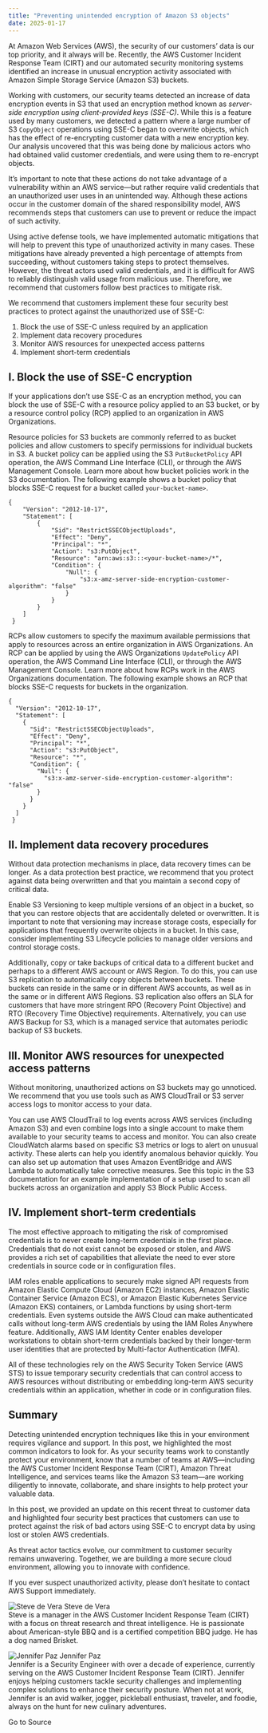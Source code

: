 ```yaml
---
title: "Preventing unintended encryption of Amazon S3 objects"
date: 2025-01-17
---
```


At Amazon Web Services (AWS), the security of our customers’ data is our top priority, and it always will be. Recently, the AWS Customer Incident Response Team (CIRT) and our automated security monitoring systems identified an increase in unusual encryption activity associated with Amazon Simple Storage Service (Amazon S3) buckets.

Working with customers, our security teams detected an increase of data encryption events in S3 that used an encryption method known as _server-side encryption using client-provided keys (SSE-C)_. While this is a feature used by many customers, we detected a pattern where a large number of S3 `CopyObject` operations using SSE-C began to overwrite objects, which has the effect of re-encrypting customer data with a new encryption key. Our analysis uncovered that this was being done by malicious actors who had obtained valid customer credentials, and were using them to re-encrypt objects.

It’s important to note that these actions do not take advantage of a vulnerability within an AWS service—but rather require valid credentials that an unauthorized user uses in an unintended way. Although these actions occur in the customer domain of the shared responsibility model, AWS recommends steps that customers can use to prevent or reduce the impact of such activity.

Using active defense tools, we have implemented automatic mitigations that will help to prevent this type of unauthorized activity in many cases. These mitigations have already prevented a high percentage of attempts from succeeding, without customers taking steps to protect themselves. However, the threat actors used valid credentials, and it is difficult for AWS to reliably distinguish valid usage from malicious use. Therefore, we recommend that customers follow best practices to mitigate risk.

We recommend that customers implement these four security best practices to protect against the unauthorized use of SSE-C:

1. Block the use of SSE-C unless required by an application
2. Implement data recovery procedures
3. Monitor AWS resources for unexpected access patterns
4. Implement short-term credentials

## I. Block the use of SSE-C encryption

If your applications don’t use SSE-C as an encryption method, you can block the use of SSE-C with a resource policy applied to an S3 bucket, or by a resource control policy (RCP) applied to an organization in AWS Organizations.

Resource policies for S3 buckets are commonly referred to as bucket policies and allow customers to specify permissions for individual buckets in S3. A bucket policy can be applied using the S3 `PutBucketPolicy` API operation, the AWS Command Line Interface (CLI), or through the AWS Management Console. Learn more about how bucket policies work in the S3 documentation. The following example shows a bucket policy that blocks SSE-C request for a bucket called `your-bucket-name>`.

```
{
    "Version": "2012-10-17",    
    "Statement": [
        {
            "Sid": "RestrictSSECObjectUploads",
            "Effect": "Deny",
            "Principal": "*",
            "Action": "s3:PutObject",
            "Resource": "arn:aws:s3:::<your-bucket-name>/*",
            "Condition": {
                "Null": {
                    "s3:x-amz-server-side-encryption-customer-algorithm": "false"
                }
            }
        }
    ]
 }
```

RCPs allow customers to specify the maximum available permissions that apply to resources across an entire organization in AWS Organizations. An RCP can be applied by using the AWS Organizations `UpdatePolicy` API operation, the AWS Command Line Interface (CLI), or through the AWS Management Console. Learn more about how RCPs work in the AWS Organizations documentation. The following example shows an RCP that blocks SSE-C requests for buckets in the organization.

```
{
  "Version": "2012-10-17",
  "Statement": [
    {
      "Sid": "RestrictSSECObjectUploads",
      "Effect": "Deny",
      "Principal": "*",
      "Action": "s3:PutObject",
      "Resource": "*",
      "Condition": {
        "Null": {
          "s3:x-amz-server-side-encryption-customer-algorithm": "false"
        }
      }
    }
  ]
 }
```

## II. Implement data recovery procedures

Without data protection mechanisms in place, data recovery times can be longer. As a data protection best practice, we recommend that you protect against data being overwritten and that you maintain a second copy of critical data.

Enable S3 Versioning to keep multiple versions of an object in a bucket, so that you can restore objects that are accidentally deleted or overwritten. It is important to note that versioning may increase storage costs, especially for applications that frequently overwrite objects in a bucket. In this case, consider implementing S3 Lifecycle policies to manage older versions and control storage costs.

Additionally, copy or take backups of critical data to a different bucket and perhaps to a different AWS account or AWS Region. To do this, you can use S3 replication to automatically copy objects between buckets. These buckets can reside in the same or in different AWS accounts, as well as in the same or in different AWS Regions. S3 replication also offers an SLA for customers that have more stringent RPO (Recovery Point Objective) and RTO (Recovery Time Objective) requirements. Alternatively, you can use AWS Backup for S3, which is a managed service that automates periodic backup of S3 buckets.

## III. Monitor AWS resources for unexpected access patterns

Without monitoring, unauthorized actions on S3 buckets may go unnoticed. We recommend that you use tools such as AWS CloudTrail or S3 server access logs to monitor access to your data.

You can use AWS CloudTrail to log events across AWS services (including Amazon S3) and even combine logs into a single account to make them available to your security teams to access and monitor. You can also create CloudWatch alarms based on specific S3 metrics or logs to alert on unusual activity. These alerts can help you identify anomalous behavior quickly. You can also set up automation that uses Amazon EventBridge and AWS Lambda to automatically take corrective measures. See this topic in the S3 documentation for an example implementation of a setup used to scan all buckets across an organization and apply S3 Block Public Access.

## IV. Implement short-term credentials

The most effective approach to mitigating the risk of compromised credentials is to never create long-term credentials in the first place. Credentials that do not exist cannot be exposed or stolen, and AWS provides a rich set of capabilities that alleviate the need to ever store credentials in source code or in configuration files.

IAM roles enable applications to securely make signed API requests from Amazon Elastic Compute Cloud (Amazon EC2) instances, Amazon Elastic Container Service (Amazon ECS), or Amazon Elastic Kubernetes Service (Amazon EKS) containers, or Lambda functions by using short-term credentials. Even systems outside the AWS Cloud can make authenticated calls without long-term AWS credentials by using the IAM Roles Anywhere feature. Additionally, AWS IAM Identity Center enables developer workstations to obtain short-term credentials backed by their longer-term user identities that are protected by Multi-factor Authentication (MFA).

All of these technologies rely on the AWS Security Token Service (AWS STS) to issue temporary security credentials that can control access to AWS resources without distributing or embedding long-term AWS security credentials within an application, whether in code or in configuration files.

## Summary

Detecting unintended encryption techniques like this in your environment requires vigilance and support. In this post, we highlighted the most common indicators to look for. As your security teams work to constantly protect your environment, know that a number of teams at AWS—including the AWS Customer Incident Response Team (CIRT), Amazon Threat Intelligence, and services teams like the Amazon S3 team—are working diligently to innovate, collaborate, and share insights to help protect your valuable data.

In this post, we provided an update on this recent threat to customer data and highlighted four security best practices that customers can use to protect against the risk of bad actors using SSE-C to encrypt data by using lost or stolen AWS credentials.

As threat actor tactics evolve, our commitment to customer security remains unwavering. Together, we are building a more secure cloud environment, allowing you to innovate with confidence.

If you ever suspect unauthorized activity, please don’t hesitate to contact AWS Support immediately.

![Steve de Vera](https://d2908q01vomqb2.cloudfront.net/22d200f8670dbdb3e253a90eee5098477c95c23d/2024/10/28/Steve-de-vera-author.jpg) Steve de Vera  
Steve is a manager in the AWS Customer Incident Response Team (CIRT) with a focus on threat research and threat intelligence. He is passionate about American-style BBQ and is a certified competition BBQ judge. He has a dog named Brisket.

![Jennifer Paz](https://d2908q01vomqb2.cloudfront.net/22d200f8670dbdb3e253a90eee5098477c95c23d/2025/01/16/jennpaz.jpg) Jennifer Paz  
Jennifer is a Security Engineer with over a decade of experience, currently serving on the AWS Customer Incident Response Team (CIRT). Jennifer enjoys helping customers tackle security challenges and implementing complex solutions to enhance their security posture. When not at work, Jennifer is an avid walker, jogger, pickleball enthusiast, traveler, and foodie, always on the hunt for new culinary adventures.

Go to Source
